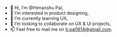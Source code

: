 - 👋 Hi, I’m @Himanshu Pal,
- 👀 I’m interested in product designing, 
- 🌱 I’m currently learning UX,
- 💞️ I’m looking to collaborate on UX & UI projects,
- 📫 Feel free to mail me on h.pal1614@gmail.com.

<!---
hpal1614/hpal1614 is a ✨ special ✨ repository because its `README.md` (this file) appears on your GitHub profile.
You can click the Preview link to take a look at your changes.
--->
